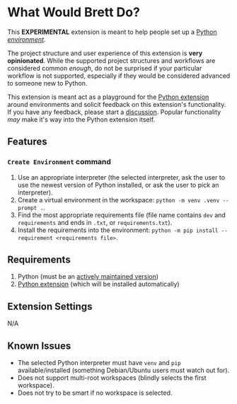 # What Would Brett Do?

This **EXPERIMENTAL** extension is meant to help people set up a [Python _environment_](https://code.visualstudio.com/docs/python/environments).

The project structure and user experience of this extension is **very opinionated**. While the supported project structures and workflows are considered common _enough_, do not be surprised if your particular workflow is not supported, especially if they would be considered advanced to someone new to Python.

This extension is meant act as a playground for the [Python extension](https://marketplace.visualstudio.com/items?itemName=ms-python.python) around environments and solicit feedback on this extension's functionality. If you have any feedback, please start a [discussion](https://github.com/brettcannon/WWBD/discussions). Popular functionality _may_ make it's way into the Python extension itself.

## Features

### `Create Environment` command

1. Use an appropriate interpreter (the selected interpreter, ask the user to use the newest version of Python installed, or ask the user to pick an interpreter).
1. Create a virtual environment in the workspace: `python -m venv .venv --prompt .`.
2. Find the most appropriate requirements file (file name contains `dev` and `requirements` and ends in `.txt`, or `requirements.txt`).
3. Install the requirements into the environment: `python -m pip install --requirement <requirements file>`.

## Requirements

1. Python (must be an [actively maintained version](https://devguide.python.org/#status-of-python-branches))
2. [Python extension](https://marketplace.visualstudio.com/items?itemName=ms-python.python) (which will be installed automatically)

## Extension Settings

N/A

## Known Issues

- The selected Python interpreter must have `venv` and `pip` available/installed (something Debian/Ubuntu users must watch out for).
- Does not support multi-root workspaces (blindly selects the first workspace).
- Does not try to be smart if no workspace is selected.
